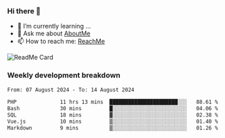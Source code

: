 ### Hi there 👋

- 🌱 I’m currently learning ...
- 💬 Ask me about [AboutMe](https://www.itzcy.com/about)
- 📫 How to reach me: [ReachMe](https://www.itzcy.com/about)

![ReadMe Card](https://github-readme-stats-ten-gilt.vercel.app/api?username=SuperChenYun&show_icons=true&title_color=fff&icon_color=79ff97&text_color=9f9f9f&bg_color=151515&hide_border=true)

### Weekly development breakdown
<!--START_SECTION:waka-->

```txt
From: 07 August 2024 - To: 14 August 2024

PHP              11 hrs 13 mins  ██████████████████████░░░   88.61 %
Bash             30 mins         █░░░░░░░░░░░░░░░░░░░░░░░░   04.06 %
SQL              18 mins         ▓░░░░░░░░░░░░░░░░░░░░░░░░   02.38 %
Vue.js           10 mins         ▒░░░░░░░░░░░░░░░░░░░░░░░░   01.40 %
Markdown         9 mins          ▒░░░░░░░░░░░░░░░░░░░░░░░░   01.26 %
```

<!--END_SECTION:waka-->
